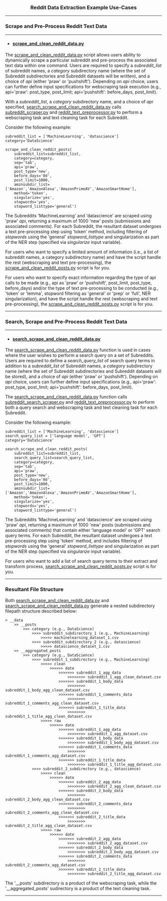 <h3 align='center'>Reddit Data Extraction Example Use-Cases</h3>

---
### Scrape and Pre-Process Reddit Text Data 
---

- #### [scrape_and_clean_reddit_data.py](https://github.com/kariemoorman/didactic-diy/blob/main//reddit/__scripts/scrape_and_clean_reddit_data.py)

The [scrape_and_clean_reddit_data.py](https://github.com/kariemoorman/didactic-diy/blob/main/reddit/__scripts/scrape_and_clean_reddit_data.py) script allows users ability to dynamically scrape a particular subreddit and pre-process the associated text data within one command. Users are required to specify a *subreddit_list* of subreddit names, a *category* subdirectory name (where the set of Subreddit subdirectories and Subreddit datasets will be written), and a choice of *api* (either 'praw' or 'pushshift'). Depending on *api* choice, users can further define input specifications for webscraping task execution (e.g., api='praw': post_type, post_limit; api='pushshift': before_days, post_limit).

With a *subreddit_list*, a *category* subdirectory name, and a choice of *api* specified, [search_scrape_and_clean_reddit_data.py](https://github.com/kariemoorman/didactic-diy/blob/main/reddit/__scripts/search_scrape_and_clean_reddit_data.py) calls [subreddit_scraper.py](https://github.com/kariemoorman/didactic-diy/blob/main/reddit/__scripts/reddit_scraper/subreddit_scraper.py) and [reddit_text_preprocessor.py](https://github.com/kariemoorman/didactic-diy/blob/main/reddit/__scripts/reddit_nlp/reddit_text_preprocessor.py) to perform a webscraping task and text cleaning task for each Subreddit.

Consider the following example:

```
subreddit_list = ['MachineLearning', 'datascience']
category='DataScience'
```
```
scrape_and_clean_reddit_posts(
    subreddit_list=subreddit_list, 
    category=category, 
    sep='tab', 
    api='praw', 
    post_type='new', 
    before_days='0d', 
    post_limit=1000, 
    amznsubdir_list=['Amazon','AmazonAlexa','AmazonPrimeAV','AmazonSmartHome'], 
    method='token', 
    singularize='yes', 
    stopwords='yes', 
    stopword_listtype='general')
```

The Subreddits 'MachineLearning' and 'datascience' are scraped using 'praw' *api*, returning a maximum of 1000 'new' posts (submissions and associated comments). For each Subreddit, the resultant dataset undergoes a text pre-processing step using 'token' method, including filtering of *stopwords* using the 'general' *stopword_listtype* and singularization as part of the NER step (specified via *singularize* input variable).

For users who want to specify a limited amount of information (i.e., a list of subreddit names, a category subdirectory name) and have the script handle the rest (webscraping and text pre-processing), the [scrape_and_clean_reddit_posts.py](https://github.com/kariemoorman/didactic-diy/blob/main//reddit/__scripts/reddit_nlp/scrape_and_clean_reddit_data.py) script is for you.

For users who want to specify exact information regarding the type of api calls to be made (e.g., api as 'praw' or 'pushshift', post_limit, post_type, before_days) and/or the type of text pre-processing to be conducted (e.g., 'token' or 'lemma', stopword filtering as 'general' or 'prep' or 'full', NER singularization), and have the script handle the rest (webscraping and text pre-processing), the [scrape_and_clean_reddit_posts.py](https://github.com/kariemoorman/didactic-diy/blob/main//reddit/__scripts/reddit_nlp/scrape_and_clean_reddit_data.py) script is for you.

---
### Search, Scrape and Pre-Process Reddit Text Data 
---

- #### [search_scrape_and_clean_reddit_data.py](https://github.com/kariemoorman/didactic-diy/blob/main/reddit/__scripts/search_scrape_and_clean_reddit_data.py)

The [search_scrape_and_clean_reddit_data.py](https://github.com/kariemoorman/didactic-diy/blob/main/reddit/__scripts/search_scrape_and_clean_reddit_data.py) function is used in cases where the user wishes to perform a search query on a set of Subreddits. Users are required to define a *search_query_list* of search query terms in addition to a *subreddit_list* of Subreddit names, a *category* subdirectory name (where the set of Subreddit subdirectories and Subreddit datasets will be stored), and a choice of *api* (either 'praw' or 'pushshift'). Depending on *api* choice, users can further define input specifications (e.g., api='praw': post_type, post_limit; api='pushshift': before_days, post_limit).

The [search_scrape_and_clean_reddit_data.py](https://github.com/kariemoorman/didactic-diy/blob/main/reddit/__scripts/search_scrape_and_clean_reddit_data.py) function calls [subreddit_search_scraper.py](https://github.com/kariemoorman/didactic-diy/blob/main/reddit/__scripts/reddit_scraper/subreddit_search_scraper.py) and [reddit_text_preprocessor.py](https://github.com/kariemoorman/didactic-diy/blob/main/reddit/__scripts/reddit_nlp/reddit_text_preprocessor.py) to perform both a query search and webscraping task and text cleaning task for each Subreddit.

Consider the following example:
```
subreddit_list = ['MachineLearning', 'datascience']
search_query_list = ['language model', 'GPT']
category='DataScience'
```
```
search_scrape_and_clean_reddit_posts(
    subreddit_list=subreddit_list, 
    search_query_list=search_query_list, 
    category=category, 
    sep='tab', 
    api='praw', 
    post_type='new', 
    before_days='0d', 
    post_limit=1000, 
    amznsubdir_list=['Amazon','AmazonAlexa','AmazonPrimeAV','AmazonSmartHome'], 
    method='token', 
    singularize='yes', 
    stopwords='yes', 
    stopword_listtype='general')
```

The Subreddits 'MachineLearning' and 'datascience' are scraped using 'praw' *api*, returning a maximum of 1000 'new' posts (submissions and associated comments) that contain either 'language model' or 'GPT' search query terms. For each Subreddit, the resultant dataset undergoes a text pre-processing step using 'token' method, and includes filtering of *stopwords* using the 'general' *stopword_listtype* and singularization as part of the NER step (specified via *singularize* input variable).

For users who want to add a list of search query terms to their extract and transform process, [search_scrape_and_clean_reddit_posts.py](https://github.com/kariemoorman/didactic-diy/blob/main//reddit/__scripts/reddit_nlp/scrape_and_clean_reddit_data.py) script is for you.

---
### Resultant File Structure 

Both [search_scrape_and_clean_reddit_data.py](https://github.com/kariemoorman/didactic-diy/blob/main/reddit/__scripts/search_scrape_and_clean_reddit_data.py) and [search_scrape_and_clean_reddit_data.py](https://github.com/kariemoorman/didactic-diy/blob/main/reddit/__scripts/search_scrape_and_clean_reddit_data.py) generate a nested subdirectory filepath structure described below:

```
> __data
    >> __posts
        >>> category (e.g., DataScience)
            >>>> subreddit_subdirectory_1 (e.g., MachineLearning)
                >>>>> machinelearning_dataset_1.csv
            >>>> subreddit_subdirectory_2 (e.g., datascience)
                >>>>> datascience_dataset_1.csv
    >> __aggregated_posts
        >>> category (e.g., DataScience)
            >>>> subreddit_1_subdirectory (e.g., MachineLearning)
                >>>>> clean
                    >>>>>> date
                        >>>>>>> subreddit_1_agg_data
                            >>>>>>>> subreddit_1_agg_clean_dataset.csv
                        >>>>>>> subreddit_1_body_data
                            >>>>>>>> subreddit_1_body_agg_clean_dataset.csv
                        >>>>>>> subreddit_1_comments_data
                            >>>>>>>> subreddit_1_comments_agg_clean_dataset.csv
                        >>>>>>> subreddit_1_title_data
                            >>>>>>>> subreddit_1_title_agg_clean_dataset.csv
                >>>>> raw
                    >>>>>> date
                        >>>>>>> subreddit_1_agg_data
                            >>>>>>>> subreddit_1_agg_dataset.csv
                        >>>>>>> subreddit_1_body_data
                            >>>>>>>> subreddit_1_body_agg_dataset.csv
                        >>>>>>> subreddit_1_comments_data
                            >>>>>>>> subreddit_1_comments_agg_dataset.csv
                        >>>>>>> subreddit_1_title_data
                            >>>>>>>> subreddit_1_title_agg_dataset.csv
            >>>> subreddit_2_subdirectory (e.g., datascience)
                >>>>> clean
                    >>>>>> date
                        >>>>>>> subreddit_2_agg_data
                            >>>>>>>> subreddit_2_agg_clean_dataset.csv
                        >>>>>>> subreddit_2_body_data
                            >>>>>>>> subreddit_2_body_agg_clean_dataset.csv
                        >>>>>>> subreddit_2_comments_data
                            >>>>>>>> subreddit_2_comments_agg_clean_dataset.csv
                        >>>>>>> subreddit_2_title_data
                            >>>>>>>> subreddit_2_title_agg_clean_dataset.csv
                >>>>> raw
                    >>>>>> date
                        >>>>>>> subreddit_2_agg_data
                            >>>>>>>> subreddit_2_agg_dataset.csv
                        >>>>>>> subreddit_2_body_data
                            >>>>>>>> subreddit_2_body_agg_dataset.csv
                        >>>>>>> subreddit_2_comments_data
                            >>>>>>>> subreddit_2_comments_agg_dataset.csv
                        >>>>>>> subreddit_2_title_data
                            >>>>>>>> subreddit_2_title_agg_dataset.csv
```

The '__posts' subdirectory is a product of the webscraping task, while the '__aggregated_posts' sudirectory is a product of the text cleaning task.


---
